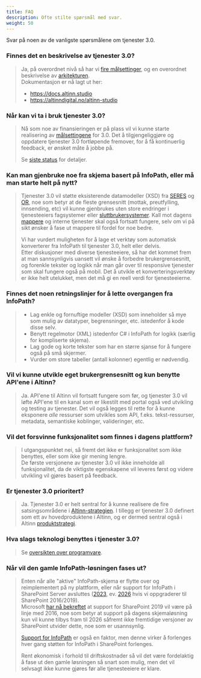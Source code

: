```yaml
---
title: FAQ
description: Ofte stilte spørsmål med svar.
weight: 50
---
```


Svar på noen av de vanligste spørsmålene om tjenester 3.0.


### Finnes det en beskrivelse av tjenester 3.0?

> Ja, på overordnet nivå så har vi [fire målsettinger](../goals), og en overordnet beskrivelse av [arkitekturen](../architecture).  
> Dokumentasjon er nå lagt ut her:
> 
> - https://docs.altinn.studio
> - https://altinndigital.no/altinn-studio


### Når kan vi ta i bruk tjenester 3.0?

> Nå som noe av finansieringen er på plass vil vi kunne starte realisering av [målsettingene](../goals) for 3.0. 
> Det å tilgjengeliggjøre og oppdatere tjenester 3.0 fortløpende fremover, for å få kontinuerlig feedback, er ønsket måte å jobbe på.  
>
> Se [siste status](../status) for detaljer.


### Kan man gjenbruke noe fra skjema basert på InfoPath, eller må man starte helt på nytt?

> Tjenester 3.0 vil støtte eksisterende datamodeller (XSD) fra [SERES](https://altinnett.brreg.no/no/SERES/) og [OR]((https://w2.brreg.no/oppgaveregisteret/spesifikasjon_etatsliste.jsp)),
> noe som betyr at de fleste grensesnitt (mottak, preutfylling, innsending, etc) vil kunne gjenbrukes uten
> store endringer i tjenesteeiers fagsystemer eller [sluttbrukersystemer](https://www.altinn.no/om-altinn/datasystemer-med-integrasjon/).
> Kall mot dagens [mappere](/docs/guides/tul/vedlegg/mappere/) og interne tjenester skal også fortsatt fungere, selv om vi på sikt ønsker å fase ut mappere til fordel for noe bedre.  
>
> Vi har vurdert muligheten for å lage et verktøy som automatisk konverterer fra InfoPath til tjenester 3.0, helt eller delvis.  
> Etter diskusjoner med diverse tjenesteeiere, så har det kommet frem at man sannsynligvis uansett vil ønske å forbedre brukergrensesnitt, og forenkle tekster og logikk når man går over til responsive
> tjenester som skal fungere også på mobil. Det å utvikle et konverteringsverktøy er ikke helt utelukket, men det må gi en reell verdi for tjenesteeierne.

### Finnes det noen retningslinjer for å lette overgangen fra InfoPath?

> - Lag enkle og fornuftige modeller (XSD) som inneholder så mye som mulig av datatyper, begrensninger, etc. istedenfor å kode disse selv.
> - Benytt regelmotor (XML) istedenfor C# i InfoPath for logikk (særlig for kompliserte skjema).
> - Lag gode og korte tekster som har en større sjanse for å fungere også på små skjermer.
> - Vurder om store tabeller (antall kolonner) egentlig er nødvendig.


### Vil vi kunne utvikle eget brukergrensesnitt og kun benytte API'ene i Altinn?

> Ja. API'ene til Altinn vil fortsatt fungere som før, og tjenester 3.0 vil løfte API'ene til en kanal som er likestilt med portal også ved utvikling og testing av tjenester.
> Det vil også legges til rette for å kunne eksponere *alle* ressurser som utvikles som API, f.eks. tekst-ressurser, metadata, semantiske koblinger, valideringer, etc.

### Vil det forsvinne funksjonalitet som finnes i dagens plattform?

> I utgangspunktet nei, så fremt det ikke er funksjonalitet som ikke benyttes, eller som ikke gir mening lengre.  
> De første versjonene av tjenester 3.0 vil ikke inneholde all funksjonalitet, da de viktigste egenskapene vil leveres først og videre utvikling vil gjøres basert på feedback.


### Er tjenester 3.0 prioritert?

> Ja. Tjenester 3.0 er helt sentral for å kunne realisere de fire satsingsområdene i [Altinn-strategien](https://altinnett.brreg.no/no/Altinn/Altinn-strategi/).
> I tillegg er tjenester 3.0 definert som ett av hovedproduktene i Altinn, og er dermed sentral også i Altinn [produktstrategi](https://altinnett.brreg.no/no/Altinn/Altinn-strategi/).  


### Hva slags teknologi benyttes i tjenester 3.0?

> Se [oversikten over programvare](../architecture#programvare).


### Når vil den gamle InfoPath-løsningen fases ut?

> Enten når alle "aktive" InfoPath-skjema er flytte over og reimplementert på ny plattform, eller når support for InfoPath i SharePoint Server
> avsluttes ([2023](https://support.microsoft.com/en-us/lifecycle/search?alpha=sharepoint%202013), ev.
> [2026](https://support.microsoft.com/en-us/lifecycle/search?alpha=sharepoint%202016) hvis vi oppgraderer til SharePoint 2016/2019).  
> Microsoft [har nå bekreftet](https://docs.microsoft.com/en-us/sharepoint/product-servicing-policy/updated-product-servicing-policy-for-sharepoint-2019)
> at support for SharePoint 2019 vil være på linje med 2016, noe som betyr at support på dagens skjemaløsning kun vil kunne tilbys fram til 2026 såfremt ikke fremtidige versjoner
> av SharePoint utvider dette, noe som er usannsynlig.
> 
> [Support for InfoPath](https://support.microsoft.com/en-us/lifecycle/search?alpha=infopath) er også en faktor,
> men denne virker å forlenges hver gang støtten for InfoPath i SharePoint forlenges.
>
> Rent økonomisk i forhold til driftskostnader så vil det være fordelaktig å fase ut den gamle løsningen så snart som mulig,
> men det vil selvsagt ikke kunne gjøres før alle tjenesteeiere er klare.
